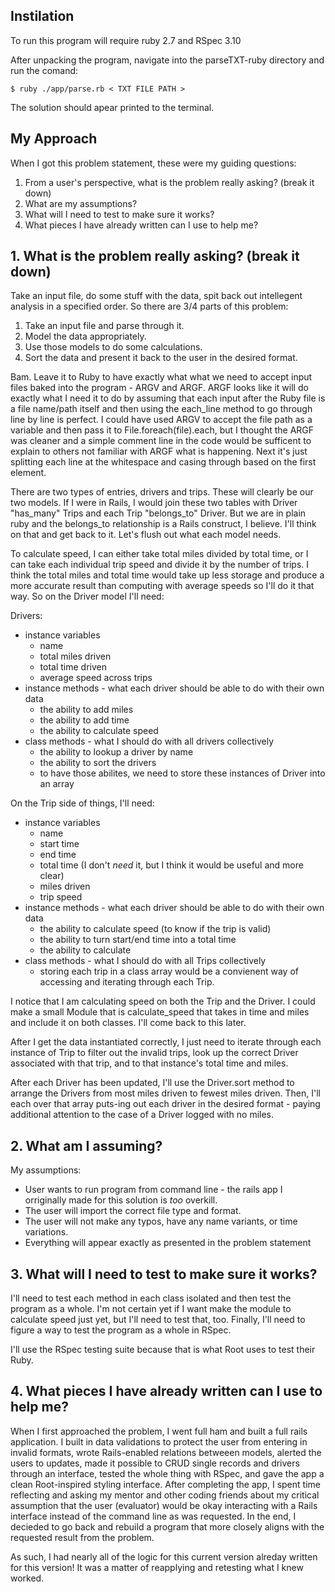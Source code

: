 <section>
  <h2>Instilation</h2>
  <p>
    To run this program will require ruby 2.7 and RSpec 3.10
  </p>
  <p>
    After unpacking the program, navigate into the parseTXT-ruby directory and run the comand:
  </p>
  <p>
    <code>$ ruby ./app/parse.rb &lt; TXT FILE PATH &gt;</code>
  </p>
  <p>
    The solution should apear printed to the terminal.
  </p>
</section>

<section>
  <h2>My Approach</h2>
  <p>
    When I got this problem statement, these were my guiding questions:
  </p>
  <ol>
      <li>From a user's perspective, what is the problem really asking? (break it down)</li>
      <li>What are my assumptions?</li>
      <li>What will I need to test to make sure it works?</li>
      <li>What pieces I have already written can I use to help me?</li>
    </ol>
</section>

<section>
  <h2>1. What is the problem really asking? (break it down)</h2>
  <p>
    Take an input file, do some stuff with the data, spit back out intellegent analysis in a specified order. So there are 3/4 parts of this problem:
    <ol>
      <li>Take an input file and parse through it.</li>
      <li>Model the data appropriately.</li>
      <li>Use those models to do some calculations.</li>
      <li>Sort the data and present it back to the user in the desired format.</li>
    </ol> 
  </p>
  <p>
    Bam. Leave it to Ruby to have exactly what what we need to accept input files baked into the program - ARGV and ARGF. ARGF looks like it will do exactly what I need it to do by assuming that each input after the Ruby file is a file name/path itself and then using the each_line method to go through line by line is perfect. I could have used ARGV to accept the file path as a variable and then pass it to File.foreach(file).each, but I thought the ARGF was cleaner and a simple comment line in the code would be sufficent to explain to others not familiar with ARGF what is happening. Next it's just splitting each line at the whitespace and casing through based on the first element.
  </p>
  <p>
    There are two types of entries, drivers and trips. These will clearly be our two models. If I were in Rails, I would join these two tables with Driver "has_many" Trips and each Trip "belongs_to" Driver. But we are in plain ruby and the belongs_to relationship is a Rails construct, I believe. I'll think on that and get back to it. Let's flush out what each model needs.
  </p>
  <p>
    To calculate speed, I can either take total miles divided by total time, or I can take each individual trip speed and divide it by the number of trips. I think the total miles and total time would take up less storage and produce a more accurate result than computing with average speeds so I'll do it that way. So on the Driver model I'll need:
  </p>
  <p>
    Drivers:
    <ul>
      <li>
        instance variables
        <ul>
          <li>name</li>
          <li>total miles driven</li>
          <li>total time driven</li>
          <li>average speed across trips</li>
        </ul>
      </li>
      <li>
        instance methods - what each driver should be able to do with their own data
        <ul>
          <li>the ability to add miles</li>
          <li>the ability to add time</li>
          <li>the ability to calculate speed</li>
        </ul>
      </li>
      <li>
        class methods - what I should do with all drivers collectively
        <ul>
          <li>the ability to lookup a driver by name</li>
          <li>the ability to sort the drivers</li>
          <li>to have those abilites, we need to store these instances of Driver into an array</li>
        </ul>
      </li>
    </ul>
  </p>
  <p>
    On the Trip side of things, I'll need:
    <ul>
      <li>
        instance variables
        <ul>
          <li>name</li>
          <li>start time</li>
          <li>end time</li>
          <li>total time (I don't <em>need</em> it, but I think it would be useful and more clear)
          <li>miles driven</li>
          <li>trip speed</li>
        </ul>
      </li>
      <li>
        instance methods - what each driver should be able to do with their own data
        <ul>
          <li>the ability to calculate speed (to know if the trip is valid)</li>
          <li>the ability to turn start/end time into a total time</li>
          <li>the ability to calculate</li>
        </ul>
      </li>
      <li>
        class methods - what I should do with all Trips collectively
        <ul>
          <li>storing each trip in a class array would be a convienent way of accessing and iterating through each Trip.</li>
        </ul>
      </li>
    </ul>

  </p>
  <p>
    I notice that I am calculating speed on both the Trip and the Driver. I could make a small Module that is calculate_speed that takes in time and miles and include it on both classes. I'll come back to this later.
  </p>
  <p>
    After I get the data instantiated correctly, I just need to iterate through each instance of Trip to filter out the invalid trips, look up the correct Driver associated with that trip, and to that instance's total time and miles.
  </p>
  <p>
    After each Driver has been updated, I'll use the Driver.sort method to arrange the Drivers from most miles driven to fewest miles driven. Then, I'll each over that array puts-ing out each driver in the desired format - paying additional attention to the case of a Driver logged with no miles.
  </p>
</section>

<section>
  <h2>2. What am I assuming?</h2>
  <p>
    My assumptions:
    <ul>
      <li>User wants to run program from command line - the <a src="https://github.com/turonn/parseTXT-rails" target="_blank">rails app</a> I orriginally made for this solution is <em>too</em> overkill.</li>
      <li>The user will import the correct file type and format.</li>
      <li>The user will not make any typos, have any name variants, or time variations.</li>
      <li>Everything will appear exactly as presented in the problem statement</li>
    </ul>
  </p>
</section>

<section>
  <h2>3. What will I need to test to make sure it works?</h2>
  <p>
    I'll need to test each method in each class isolated and then test the program as a whole. I'm not certain yet if I want make the module to calculate speed just yet, but I'll need to test that, too. Finally, I'll need to figure a way to test the program as a whole in RSpec.
  </p>
  <p>
    I'll use the RSpec testing suite because that is what Root uses to test their Ruby.
  </p>
</section>

<section>
  <h2>4. What pieces I have already written can I use to help me?</h2>
  <p>
    When I first approached the problem, I went full ham and built <a src="https://github.com/turonn/parseTXT-rails" target="_blank">a full rails application</a>. I built in data validations to protect the user from entering in invalid formats, wrote Rails-enabled relations betweeen models, alerted the users to updates, made it possible to CRUD single records and drivers through an interface, tested the whole thing with RSpec, and gave the app a clean Root-inspired styling interface. After completing the app, I spent time reflecting and asking my mentor and other coding friends about my critical assumption that the user (evaluator) would be okay interacting with a Rails interface instead of the command line as was requested. In the end, I decieded to go back and rebuild a program that more closely aligns with the requested result from the problem.
  </p>
  <p>
    As such, I had nearly all of the logic for this current version alreday written for this version! It was a matter of reapplying and retesting what I knew worked.
  </p>
</section>